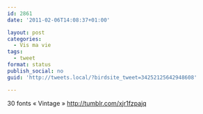 ```yaml
---
id: 2861
date: '2011-02-06T14:08:37+01:00'

layout: post
categories:
  - Vis ma vie
tags:
  - tweet
format: status
publish_social: no
guid: 'http://tweets.local/?birdsite_tweet=34252125642948608'

---
```


30 fonts « Vintage » http://tumblr.com/xjr1fzpajq